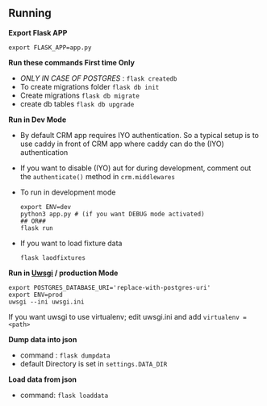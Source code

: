## Running

**Export Flask APP**

```
export FLASK_APP=app.py
```

**Run these commands First time Only**
- *ONLY IN CASE OF POSTGRES* : ```flask createdb```
- To create migrations folder ```flask db init```
- Create migrations ```flask db migrate```
- create db tables ```flask db upgrade```


**Run in Dev Mode**

- By default CRM app requires IYO authentication. So a typical setup is to use caddy
in front of CRM app where caddy can do the (IYO) authentication
- If you want to disable (IYO) aut for during development, comment out the ```authenticate()``` method
in ```crm.middlewares```

- To run in development mode
    ```
    export ENV=dev
    python3 app.py # (if you want DEBUG mode activated)
    ## OR##
    flask run
    ```
- If you want to load fixture data
    ```
    flask laodfixtures
    ```

**Run in [Uwsgi](https://uwsgi-docs.readthedocs.io/en/latest/) / production Mode**
```
export POSTGRES_DATABASE_URI='replace-with-postgres-uri'
export ENV=prod
uwsgi --ini uwsgi.ini
```
If you want uwsgi to use virtualenv; edit uwsgi.ini and add ```virtualenv = <path>```

**Dump data into json**
- command : ```flask dumpdata```
- default Directory is set in ```settings.DATA_DIR```


**Load data from json**
- command: ```flask loaddata```




